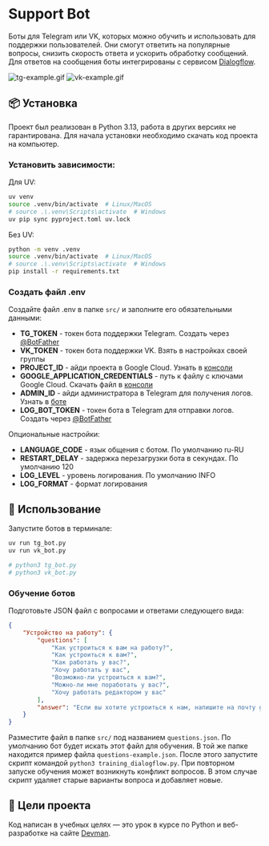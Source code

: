 # Support Bot
Боты для Telegram или VK, которых можно обучить и использовать для поддержки пользователей. 
Они смогут ответить на популярные вопросы, снизить скорость ответа и ускорить обработку сообщений. 
Для ответов на сообщения боты интегрированы с сервисом [Dialogflow](https://dialogflow.cloud.google.com/).

![tg-example.gif](src/tg-example.gif)
![vk-example.gif](src/vk-example.gif)
## 📦 Установка
Проект был реализован в Python 3.13, работа в других версиях не гарантирована. 
Для начала установки необходимо скачать код проекта на компьютер.
### Установить зависимости:
Для UV:
```bash
uv venv
source .venv/bin/activate  # Linux/MacOS
# source .\.venv\Scripts\activate  # Windows
uv pip sync pyproject.toml uv.lock
```

Без UV:
```bash
python -m venv .venv
source .venv/bin/activate  # Linux/MacOS
# source .\.venv\Scripts\activate  # Windows
pip install -r requirements.txt
```

### Создать файл .env
Создайте файл .env в папке `src/` и заполните его обязательными данными:
- **TG_TOKEN** - токен бота поддержки Telegram. Создать через [@BotFather](https://t.me/BotFather)
- **VK_TOKEN** - токен бота поддержки VK. Взять в настройках своей группы
- **PROJECT_ID** - айди проекта в Google Cloud. Узнать в [консоли](https://console.cloud.google.com/)
- **GOOGLE_APPLICATION_CREDENTIALS** - путь к файлу с ключами Google Cloud. Скачать файл в [консоли](https://console.cloud.google.com/)
- **ADMIN_ID** - айди администратора в Telegram для получения логов. Узнать в [боте](https://t.me/userinfobot)
- **LOG_BOT_TOKEN** - токен бота в Telegram для отправки логов. Создать через [@BotFather](https://t.me/BotFather)

Опциональные настройки:
- **LANGUAGE_CODE** - язык общения с ботом. По умолчанию ru-RU
- **RESTART_DELAY** - задержка перезагрузки бота в секундах. По умолчанию 120
- **LOG_LEVEL** - уровень логирования. По умолчанию INFO
- **LOG_FORMAT** - формат логирования

## 🚀 Использование
Запустите ботов в терминале:
```bash
uv run tg_bot.py
uv run vk_bot.py

# python3 tg_bot.py
# python3 vk_bot.py
```

### Обучение ботов
Подготовьте JSON файл с вопросами и ответами следующего вида:
```json
{
    "Устройство на работу": {
        "questions": [
            "Как устроиться к вам на работу?",
            "Как устроиться к вам?",
            "Как работать у вас?",
            "Хочу работать у вас",
            "Возможно-ли устроиться к вам?",
            "Можно-ли мне поработать у вас?",
            "Хочу работать редактором у вас"
        ],
        "answer": "Если вы хотите устроиться к нам, напишите на почту game-of-verbs@gmail.com мини-эссе о себе и прикрепите ваше портфолио."
    }
}
```
Разместите файл в папке `src/` под названием `questions.json`. 
По умолчанию бот будет искать этот файл для обучения. 
В той же папке находится пример файла `questions-example.json`.
После этого запустите скрипт командой `python3 training_dialogflow.py`.
При повторном запуске обучения может возникнуть конфликт вопросов. 
В этом случае скрипт удаляет старые варианты вопроса и добавляет новые.


## 📄 Цели проекта
Код написан в учебных целях — это урок в курсе по Python и веб-разработке на сайте [Devman](https://dvmn.org/).
